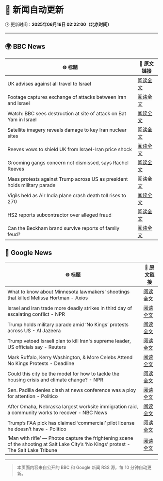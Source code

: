 # 🧠 新闻自动更新

🕒 更新时间：**2025年06月16日 02:22:00（北京时间）**

---

## 🌍 BBC News

| 🌐 标题 | 🔗 原文链接 |
|--------|-------------|
| UK advises against all travel to Israel | [阅读全文](https://www.bbc.com/news/articles/c1kvk8jpy3vo) |
| Footage captures exchange of attacks between Iran and Israel | [阅读全文](https://www.bbc.com/news/videos/cy9090yje1do) |
| Watch: BBC sees destruction at site of attack on Bat Yam in Israel | [阅读全文](https://www.bbc.com/news/videos/cy9098pq0v1o) |
| Satellite imagery reveals damage to key Iran nuclear sites | [阅读全文](https://www.bbc.com/news/articles/c7808xvv737o) |
| Reeves vows to shield UK from Israel-Iran price shock | [阅读全文](https://www.bbc.com/news/articles/c3080q893z3o) |
| Grooming gangs concern not dismissed, says Rachel Reeves | [阅读全文](https://www.bbc.com/news/articles/cz0d09zkyy7o) |
| Mass protests against Trump across US as president holds military parade | [阅读全文](https://www.bbc.com/news/articles/c70622038yxo) |
| Vigils held as Air India plane crash death toll rises to 270 | [阅读全文](https://www.bbc.com/news/articles/c0575me7j82o) |
| HS2 reports subcontractor over alleged fraud | [阅读全文](https://www.bbc.com/news/articles/cje7edx5wzwo) |
| Can the Beckham brand survive reports of family feud? | [阅读全文](https://www.bbc.com/news/articles/cd62dq8gevpo) |

## 📰 Google News

| 🌐 标题 | 🔗 原文链接 |
|--------|-------------|
| What to know about Minnesota lawmakers' shootings that killed Melissa Hortman - Axios | [阅读全文](https://news.google.com/rss/articles/CBMigAFBVV95cUxQQmtPMkFOOXBKOVFXUzIxRHlKTjBXSktVcURRSUFVWXBGSERxS29saV9iOVQ4Yk1JTzhNcWxvNXVmTW1GNThHTTBjNml2Y2xpSTNYeDNmeG5wa2o0bndMNm0wUVVjVDNiX283ck1VZ19FakpfTkZ3X1JDZWV0YzJLYg?oc=5) |
| Israel and Iran trade more deadly strikes in third day of escalating conflict - NPR | [阅读全文](https://news.google.com/rss/articles/CBMickFVX3lxTE91dmZQdDVOdi1kaTFnblNSdHNwUGR0UUF4X1RWVkpuSmR1bkszQTUyVUp0b0YyXzl5U3h1UWpIOWd3TmRaY1MyNUVWM24xZVdPT19GUGhvbVpHanhmaXZJa20zT080UmNHMFNha2Z3TjJOZw?oc=5) |
| Trump holds military parade amid ‘No Kings’ protests across US - Al Jazeera | [阅读全文](https://news.google.com/rss/articles/CBMipwFBVV95cUxPbjdRYzk5SWpnSklmUmg1Z2FULTl5VE9rUFZiSTF6ZmR3anZzcVdpc1NKVFJmYTJyM215YXd2QlM3bHAzajQ2Z0hPSHdCekZFVkY2YlVXNkNySmhTX3c5QmZBYWUtdmxWQnpyRTZZeDF2TENSeTY4c2x0MlNhV3BPSV9sZGRmWlNrSW1SZFVhMkdUVW9DXzJuZjJzWmV2a0hQdUtLWkJMb9IBrAFBVV95cUxOUFBfQlAyOTU4V1N3dldoeFlpZ3k3WUdtLVpkc0lORmdLSXdQUzd4NzlzU0dzNUhibExUSmFLMzAtY2dKSGM3TUhiU2NrTHJtbnJUakxuTFJYUFpkV1VGMjBESzd4TlJOMC16VFF3bERoZWJaQkQ1ZEQ2a3VPZDZfVktReTExbUc3anY2STY5dURpb3hBMU5jVVlldkFmakp0VGpCZzE3NmFYZjQt?oc=5) |
| Trump vetoed Israeli plan to kill Iran's supreme leader, US officials say - Reuters | [阅读全文](https://news.google.com/rss/articles/CBMiwwFBVV95cUxPUkdfc1M4cUJTc0V1a2o3NVlpOHhYS2dBQmdISm9aZnYxZmtXaHFlaWNEakxUN25iSy1rUk5mczRCOFNvWlprckU0dnhCdzBkbmtEOXcycTF3Ung4Ml8taTVuMGFVVnhpSEI3Qml0UlcwVW5RcDNONVFsdVNPLTNwRm5pWkVUU1VXUklZUFlMMnp3bjF3RXlVci1UcjFIWjFGUWZIU09tX2ZoQ2hBVXpEZ21QOEw3aEhWWVYwcGFvZWpNZGs?oc=5) |
| Mark Ruffalo, Kerry Washington, & More Celebs Attend No Kings Protests - Deadline | [阅读全文](https://news.google.com/rss/articles/CBMimwFBVV95cUxNYjlUd3FZc1d0MTRhQUl3SE9WaS1KdGcyajRuWWNuS2xwV21pRE90d3hqMVR0WUNheVVaQjdlWElobXJNbWVBZGI4MnpoSWJTX1J1VTF2cVRqMTMyUG1xYVM4bldTTXVXR01YT003aGFiY25CdVhxQktPYW15LWFDQmNMMXJfMzdjWm8tNERQbzJiRjRtcHBaTkc4bw?oc=5) |
| Could this city be the model for how to tackle the housing crisis and climate change? - NPR | [阅读全文](https://news.google.com/rss/articles/CBMingFBVV95cUxQLWxKcHJENjJ5bmE3c19mc1NiUUJuM21DMUpZZWtzZVF1Q0lhR3FUOHYtWWhjd1dJcmowcGp3VkhmTndfNzI3OFM3dkFYQ0FfenFqX1FBdWNMMDNjeV9VeUZPbUJyV09FSXRwbF9XTU5fM0RGOVV1TlNNRHNpRXFmSGV3N0RvQzBHd1RDc2VBN25DTGtOQWdSa3pjdUM0QQ?oc=5) |
| Sen. Padilla denies clash at news conference was a ploy for attention - Politico | [阅读全文](https://news.google.com/rss/articles/CBMifkFVX3lxTE5MVVFnMVlHV2dlc1ZUZlcteVVXU2oxN0NYNG9JMVlIRE5GMWVpbU1leTRLRnd5SUFqakliWHdkaVJmeUFPbXZBOXZxY3VBdmVqOVBrazNocHBuOEVSTWMzY0hPbmtiX2ZmQll0NVVYMHI5bElrZHg0OGJyVmpLQQ?oc=5) |
| After Omaha, Nebraska largest worksite immigration raid, a community works to recover - NBC News | [阅读全文](https://news.google.com/rss/articles/CBMilAFBVV95cUxQQkZWemFWRWxiZHBPRElPNDlXTUgxXzJQSXlicTZIOWVqbnNfZWZtYWdZZnEzaThtd2NrMWR2eXM1QldoZ243SFVNWEJsVl9zZ0JVSWt0ZGN5R19ZTW5rTFZtOVRLZUhaX2JONmRrWVNRM1Rld3pLQnk0MFo0SEpsXzBRQlN2R2JMVXVRU29MOXpMYUhI0gFWQVVfeXFMT0dhY1R3ZjE4UjFLRDhOamNhSXRNSFFnbUQ5eXE1QVVyREZtUFcyaklrX0pGTEp2YUZ1cFllZ0d4SFE5TFhGWWN5OV94ZDhuQlg1ZGxSRmc?oc=5) |
| Trump’s FAA pick has claimed ‘commercial’ pilot license he doesn’t have - Politico | [阅读全文](https://news.google.com/rss/articles/CBMiuAFBVV95cUxPSUEzUDhMTEJnVUV0MC1tUGtaYzlCUE1aVmN1OGVvak5TbzFkSElwQ2cwaV9NMkNVWnFZZ28wX2l4QjVNVGJrOVo4OFZqamhZelZFb1BOWWFreWcxYXVNLW0zQV9sSzlZMmVoQzlHNTcyTUJRcEk3VC0xSm8zMjNtNUFZU2tCTU5Hejh2ak1PNXN1MzA1YWNZSnYtaDR0UVFsNjkzMzVvNGRCTnc4T1JvZW5SN0tFMFZ1?oc=5) |
| ‘Man with rifle’ — Photos capture the frightening scene of the shooting at Salt Lake City’s ‘No Kings’ protest - The Salt Lake Tribune | [阅读全文](https://news.google.com/rss/articles/CBMieEFVX3lxTFBocXdIMGpHRHlpcWRMTjN0aFBleTMwU3RnTHQzTlF4N1J1cFdwVWFES1FXX05DVDJxWjdPbXVRaEN3QmJzeVJkY2oxY0YycXhtMHYxUnc4Z1FQNjBWOWJFaThQRG9YNTVfczk2Z09LZGlJbXlXVW53ZA?oc=5) |

---
> 本页面内容来自公开的 BBC 和 Google 新闻 RSS 源，每 10 分钟自动更新。